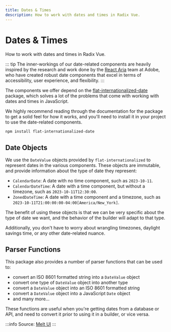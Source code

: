 ```yaml
---
title: Dates & Times
description: How to work with dates and times in Radix Vue.
---
```




# Dates & Times

<Description>
How to work with dates and times in Radix Vue.
</Description>


::: tip
The inner-workings of our date-related components are heavily inspired by the research and work done
by the [React Aria](https://react-spectrum.adobe.com/react-aria/) team at Adobe, who have created
robust date components that excel in terms of accessibility, user experience, and flexibility.
:::

The components we offer depend on the
[flat-internationalized-date](https://www.npmjs.com/package/flat-internationalized-date)
package, which solves a lot of the problems that come with working with dates and times in
JavaScript.

We highly recommend reading through the documentation for the package to get a solid feel for how it
works, and you'll need to install it in your project to use the date-related components.


```bash
npm install flat-internationalized-date
```



## Date Objects

We use the `DateValue` objects provided by `flat-internationalized` to
represent dates in the various components. These objects are immutable, and provide information about
the type of date they represent:

- `CalendarDate`: A date with no time component, such as `2023-10-11`.
- `CalendarDateTime`: A date with a time component, but without a timezone, such as
  `2023-10-11T12:30:00`.
- `ZonedDateTime`: A date with a time component and a timezone, such as
  `2023-10-11T21:00:00:00-04:00[America/New_York]`.

The benefit of using these objects is that we can be very specific about the type of date we want,
and the behavior of the builder will adapt to that type.

Additionally, you don't have to worry about wrangling timezones, daylight savings time, or any other
date-related nuance.

## Parser Functions

This package also provides a number of parser functions that can be used to:

- convert an ISO 8601 formatted string into a `DateValue` object
- convert one type of `DateValue` object into another type
- convert a `DateValue` object into an ISO 8601 formatted string
- convert a `DateValue` object into a JavaScript `Date` object
- and many more...

These functions are useful when you're getting dates from a database or API, and need to convert it
prior to using it in a builder, or vice versa.


:::info
Source: [Melt UI](https://melt-ui.com/docs/dates)
:::